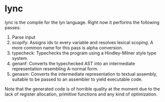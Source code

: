 # lync

lync is the compile for the lyn language.
Right now it performs the following passes:
1. Parse input
2. scopify: Assigns ids to every variable and resolves lexical
   scoping. A more common name for this pass is alpha conversion.
3. typecheck: Typechecks the program using a Hindley-Milner style type
   system.
4. genanf: Converts the typechecked AST into an intermediate
   representation resembling A-normal form.
5. genasm: Converts the intermediate representation to textual
   assembly, suitable to be passed to an assembler to yield executable
   code.

Note that the generated code is of horrible quality at the moment due
to the lack of register allocation, primitive functions and any kind
of optimization.
